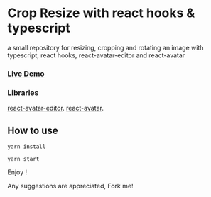 # Crop Resize with react hooks & typescript

a small repository for resizing, cropping and rotating an image with typescript, react hooks, react-avatar-editor and react-avatar

### [Live Demo](https://www.npmjs.com/package/react-avatar-editor)

### Libraries

[react-avatar-editor](https://www.npmjs.com/package/react-avatar-editor).
[react-avatar](https://www.npmjs.com/package/react-avatar).

## How to use

```
yarn install
```

```
yarn start
```

Enjoy !

Any suggestions are appreciated, Fork me!
